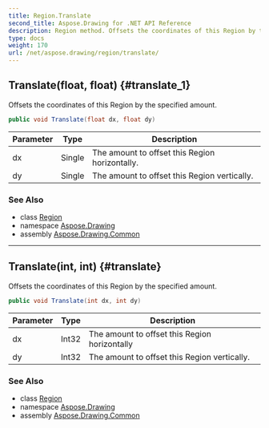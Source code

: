```yaml
---
title: Region.Translate
second_title: Aspose.Drawing for .NET API Reference
description: Region method. Offsets the coordinates of this Region by the specified amount
type: docs
weight: 170
url: /net/aspose.drawing/region/translate/
---
```

## Translate(float, float) {#translate_1}

Offsets the coordinates of this Region by the specified amount.

```csharp
public void Translate(float dx, float dy)
```

| Parameter | Type | Description |
| --- | --- | --- |
| dx | Single | The amount to offset this Region horizontally. |
| dy | Single | The amount to offset this Region vertically. |

### See Also

* class [Region](../)
* namespace [Aspose.Drawing](../../region/)
* assembly [Aspose.Drawing.Common](../../../)

---

## Translate(int, int) {#translate}

Offsets the coordinates of this Region by the specified amount.

```csharp
public void Translate(int dx, int dy)
```

| Parameter | Type | Description |
| --- | --- | --- |
| dx | Int32 | The amount to offset this Region horizontally |
| dy | Int32 | The amount to offset this Region vertically. |

### See Also

* class [Region](../)
* namespace [Aspose.Drawing](../../region/)
* assembly [Aspose.Drawing.Common](../../../)


